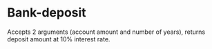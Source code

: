 # Bank-deposit
Accepts 2 arguments (account amount and number of years), returns deposit amount at 10% interest rate.
